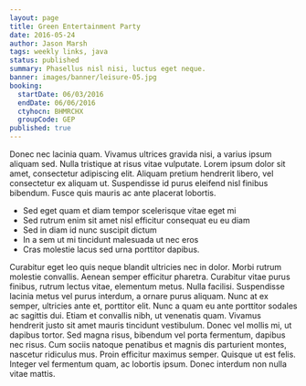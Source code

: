 ```yaml
---
layout: page
title: Green Entertainment Party
date: 2016-05-24
author: Jason Marsh
tags: weekly links, java
status: published
summary: Phasellus nisl nisi, luctus eget neque.
banner: images/banner/leisure-05.jpg
booking:
  startDate: 06/03/2016
  endDate: 06/06/2016
  ctyhocn: BHMRCHX
  groupCode: GEP
published: true
---
```

Donec nec lacinia quam. Vivamus ultrices gravida nisi, a varius ipsum aliquam sed. Nulla tristique at risus vitae vulputate. Lorem ipsum dolor sit amet, consectetur adipiscing elit. Aliquam pretium hendrerit libero, vel consectetur ex aliquam ut. Suspendisse id purus eleifend nisl finibus bibendum. Fusce quis mauris ac ante placerat lobortis.

* Sed eget quam et diam tempor scelerisque vitae eget mi
* Sed rutrum enim sit amet nisl efficitur consequat eu eu diam
* Sed in diam id nunc suscipit dictum
* In a sem ut mi tincidunt malesuada ut nec eros
* Cras molestie lacus sed urna porttitor dapibus.

Curabitur eget leo quis neque blandit ultricies nec in dolor. Morbi rutrum molestie convallis. Aenean semper efficitur pharetra. Curabitur vitae purus finibus, rutrum lectus vitae, elementum metus. Nulla facilisi. Suspendisse lacinia metus vel purus interdum, a ornare purus aliquam. Nunc at ex semper, ultricies ante et, porttitor elit. Nunc a quam eu ante porttitor sodales ac sagittis dui. Etiam et convallis nibh, ut venenatis quam.
Vivamus hendrerit justo sit amet mauris tincidunt vestibulum. Donec vel mollis mi, ut dapibus tortor. Sed magna risus, bibendum vel porta fermentum, dapibus nec risus. Cum sociis natoque penatibus et magnis dis parturient montes, nascetur ridiculus mus. Proin efficitur maximus semper. Quisque ut est felis. Integer vel fermentum quam, ac lobortis ipsum. Donec interdum non nulla vitae mattis.
